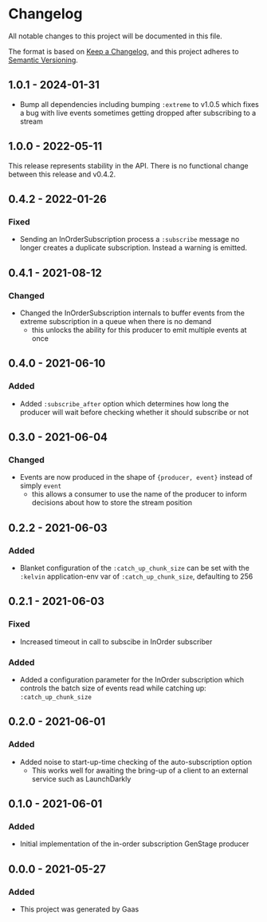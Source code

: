 # Changelog

All notable changes to this project will be documented in this file.

The format is based on [Keep a
Changelog](https://keepachangelog.com/en/1.0.0/), and this project adheres to
[Semantic Versioning](https://semver.org/spec/v2.0.0.html).

## 1.0.1 - 2024-01-31

- Bump all dependencies including bumping `:extreme` to v1.0.5 which fixes a
  bug with live events sometimes getting dropped after subscribing to a stream

## 1.0.0 - 2022-05-11

This release represents stability in the API. There is no functional change
between this release and v0.4.2.

## 0.4.2 - 2022-01-26

### Fixed

- Sending an InOrderSubscription process a `:subscribe` message no longer
  creates a duplicate subscription. Instead a warning is emitted.

## 0.4.1 - 2021-08-12

### Changed

- Changed the InOrderSubscription internals to buffer events from the
  extreme subscription in a queue when there is no demand
    - this unlocks the ability for this producer to emit multiple events
      at once

## 0.4.0 - 2021-06-10

### Added

- Added `:subscribe_after` option which determines how long the producer will
  wait before checking whether it should subscribe or not

## 0.3.0 - 2021-06-04

### Changed

- Events are now produced in the shape of `{producer, event}` instead of simply
  `event`
    - this allows a consumer to use the name of the producer to inform decisions
      about how to store the stream position

## 0.2.2 - 2021-06-03

### Added

- Blanket configuration of the `:catch_up_chunk_size` can be set with the
  `:kelvin` application-env var of `:catch_up_chunk_size`, defaulting to 256

## 0.2.1 - 2021-06-03

### Fixed

- Increased timeout in call to subscibe in InOrder subscriber

### Added

- Added a configuration parameter for the InOrder subscription which controls
  the batch size of events read while catching up: `:catch_up_chunk_size`

## 0.2.0 - 2021-06-01

### Added

- Added noise to start-up-time checking of the auto-subscription option
    - This works well for awaiting the bring-up of a client to an external
      service such as LaunchDarkly

## 0.1.0 - 2021-06-01

### Added

- Initial implementation of the in-order subscription GenStage producer

## 0.0.0 - 2021-05-27

### Added

- This project was generated by Gaas
